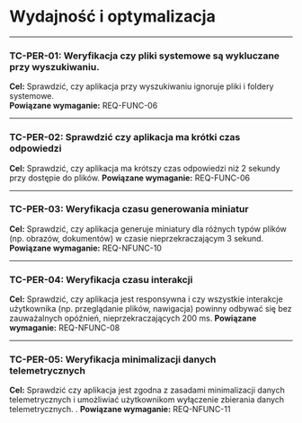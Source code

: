 # Wydajność i optymalizacja

---

### TC-PER-01: Weryfikacja czy pliki systemowe są wykluczane przy wyszukiwaniu.

**Cel:** Sprawdzić, czy aplikacja przy wyszukiwaniu ignoruje pliki i foldery systemowe.  
**Powiązane wymaganie:** REQ-FUNC-06

---

### TC-PER-02: Sprawdzić czy aplikacja ma krótki czas odpowiedzi

**Cel:** Sprawdzić, czy aplikacja ma krótszy czas odpowiedzi niż 2 sekundy przy dostępie do plików.
**Powiązane wymaganie:** REQ-FUNC-06

---

### TC-PER-03: Weryfikacja czasu generowania miniatur
**Cel:** Sprawdzić, czy aplikacja generuje miniatury dla różnych typów plików (np. obrazów, dokumentów) w czasie nieprzekraczającym 3 sekund.  
**Powiązane wymaganie:** REQ-NFUNC-10

---

### TC-PER-04: Weryfikacja czasu interakcji
**Cel:** Sprawdzić, czy aplikacja jest responsywna i czy wszystkie interakcje użytkownika (np. przeglądanie plików, nawigacja) powinny odbywać się bez zauważalnych opóźnień, nieprzekraczających 200 ms.
**Powiązane wymaganie:** REQ-NFUNC-08

---

### TC-PER-05: Weryfikacja minimalizacji danych telemetrycznych
**Cel:** Sprawdzić czy aplikacja jest zgodna z zasadami minimalizacji danych telemetrycznych i umożliwiać użytkownikom wyłączenie zbierania danych telemetrycznych.
.
**Powiązane wymaganie:** REQ-NFUNC-11

